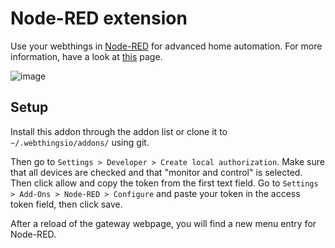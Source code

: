 # Node-RED extension

Use your webthings in [Node-RED](https://nodered.org/) for advanced home automation. For more information, have a look at [this](https://github.com/bewee/node-red-contrib-webthingsio#readme) page.

![image](https://user-images.githubusercontent.com/44091658/114248049-ffc24d00-9996-11eb-9771-7b3284e896f1.png)

## Setup

Install this addon through the addon list or clone it to `~/.webthingsio/addons/` using git.

Then go to `Settings > Developer > Create local authorization`. Make sure that all devices are checked and that "monitor and control" is selected. Then click allow and copy the token from the first text field. Go to `Settings > Add-Ons > Node-RED > Configure` and paste your token in the access token field, then click save.

After a reload of the gateway webpage, you will find a new menu entry for Node-RED.

